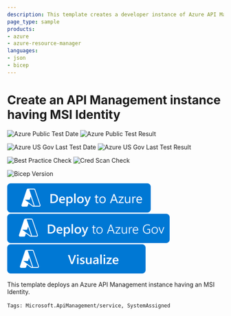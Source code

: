 ```yaml
---
description: This template creates a developer instance of Azure API Management having an MSI Identity
page_type: sample
products:
- azure
- azure-resource-manager
languages:
- json
- bicep
---
```

# Create an API Management instance having MSI Identity

![Azure Public Test Date](https://azurequickstartsservice.blob.core.windows.net/badges/quickstarts/microsoft.apimanagement/api-management-create-with-msi/PublicLastTestDate.svg)
![Azure Public Test Result](https://azurequickstartsservice.blob.core.windows.net/badges/quickstarts/microsoft.apimanagement/api-management-create-with-msi/PublicDeployment.svg)

![Azure US Gov Last Test Date](https://azurequickstartsservice.blob.core.windows.net/badges/quickstarts/microsoft.apimanagement/api-management-create-with-msi/FairfaxLastTestDate.svg)
![Azure US Gov Last Test Result](https://azurequickstartsservice.blob.core.windows.net/badges/quickstarts/microsoft.apimanagement/api-management-create-with-msi/FairfaxDeployment.svg)

![Best Practice Check](https://azurequickstartsservice.blob.core.windows.net/badges/quickstarts/microsoft.apimanagement/api-management-create-with-msi/BestPracticeResult.svg)
![Cred Scan Check](https://azurequickstartsservice.blob.core.windows.net/badges/quickstarts/microsoft.apimanagement/api-management-create-with-msi/CredScanResult.svg)

![Bicep Version](https://azurequickstartsservice.blob.core.windows.net/badges/quickstarts/microsoft.apimanagement/api-management-create-with-msi/BicepVersion.svg)

[![Deploy To Azure](https://raw.githubusercontent.com/Azure/azure-quickstart-templates/master/1-CONTRIBUTION-GUIDE/images/deploytoazure.svg?sanitize=true)](https://portal.azure.com/#create/Microsoft.Template/uri/https%3A%2F%2Fraw.githubusercontent.com%2FAzure%2Fazure-quickstart-templates%2Fmaster%2Fquickstarts%2Fmicrosoft.apimanagement%2Fapi-management-create-with-msi%2Fazuredeploy.json)
[![Deploy To Azure US Gov](https://raw.githubusercontent.com/Azure/azure-quickstart-templates/master/1-CONTRIBUTION-GUIDE/images/deploytoazuregov.svg?sanitize=true)](https://portal.azure.us/#create/Microsoft.Template/uri/https%3A%2F%2Fraw.githubusercontent.com%2FAzure%2Fazure-quickstart-templates%2Fmaster%2Fquickstarts%2Fmicrosoft.apimanagement%2Fapi-management-create-with-msi%2Fazuredeploy.json)
[![Visualize](https://raw.githubusercontent.com/Azure/azure-quickstart-templates/master/1-CONTRIBUTION-GUIDE/images/visualizebutton.svg?sanitize=true)](http://armviz.io/#/?load=https%3A%2F%2Fraw.githubusercontent.com%2FAzure%2Fazure-quickstart-templates%2Fmaster%2Fquickstarts%2Fmicrosoft.apimanagement%2Fapi-management-create-with-msi%2Fazuredeploy.json)

This template deploys an Azure API Management instance having an MSI Identity.

`Tags: Microsoft.ApiManagement/service, SystemAssigned`
